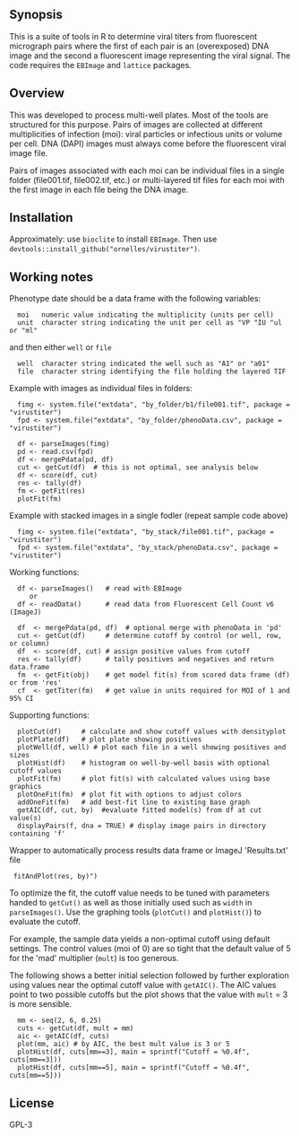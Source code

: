 ## Synopsis
This is a suite of tools in R to determine viral titers from fluorescent micrograph pairs where the first of each pair is an (overexposed) DNA image and the second a fluorescent image representing the viral signal. The code requires the `EBImage` and `lattice` packages.

## Overview
This was developed to process multi-well plates. Most of the tools are structured for this purpose. Pairs of images are collected at different multiplicities of infection (moi): viral particles or infectious units or volume per cell. DNA (DAPI) images must always come before the  fluorescent viral image file. 

Pairs of images associated with each moi can be individual files in a single folder (file001.tif, file002.tif, etc.) or multi-layered tif files for each moi with the first image in each file being the DNA image. 

## Installation

Approximately: use `bioclite` to install `EBImage`. Then use  `devtools::install_github("ornelles/virustiter")`.

## Working notes
Phenotype date should be a data frame with the following variables:
```
  moi   numeric value indicating the multiplicity (units per cell)
  unit  character string indicating the unit per cell as "VP "IU "ul or "ml"
```
and then either `well` or `file`
```
  well  character string indicated the well such as "A1" or "a01"
  file	character string identifying the file holding the layered TIF
```

Example with images as individual files in folders:
```
  fimg <- system.file("extdata", "by_folder/b1/file001.tif", package = "virustiter")
  fpd <- system.file("extdata", "by_folder/phenoData.csv", package = "virustiter")

  df <- parseImages(fimg)
  pd <- read.csv(fpd)
  df <- mergePdata(pd, df)
  cut <- getCut(df)  # this is not optimal, see analysis below
  df <- score(df, cut)
  res <- tally(df)
  fm <- getFit(res)
  plotFit(fm)
```
Example with stacked images in a single fodler (repeat sample code above)
```
  fimg <- system.file("extdata", "by_stack/file001.tif", package = "virustiter")
  fpd <- system.file("extdata", "by_stack/phenoData.csv", package = "virustiter")
```
Working functions:
```
  df <- parseImages()   # read with EBImage
     or
  df <- readData()      # read data from Fluorescent Cell Count v6 (ImageJ)

  df  <- mergePdata(pd, df)  # optional merge with phenoData in 'pd'
  cut <- getCut(df)     # determine cutoff by control (or well, row, or column)
  df  <- score(df, cut) # assign positive values from cutoff
  res <- tally(df)      # tally positives and negatives and return data.frame
  fm  <- getFit(obj)    # get model fit(s) from scored data frame (df) or from 'res'
  cf  <- getTiter(fm)   # get value in units required for MOI of 1 and 95% CI
```
Supporting functions:
```
  plotCut(df)     # calculate and show cutoff values with densityplot 
  plotPlate(df)   # plot plate showing positives
  plotWell(df, well) # plot each file in a well showing positives and sizes
  plotHist(df)    # histogram on well-by-well basis with optional cutoff values
  plotFit(fm)     # plot fit(s) with calculated values using base graphics
  plotOneFit(fm)  # plot fit with options to adjust colors
  addOneFit(fm)   # add best-fit line to existing base graph
  getAIC(df, cut, by)  #evaluate fitted model(s) from df at cut value(s)
  displayPairs(f, dna = TRUE) # display image pairs in directory containing 'f'
```
Wrapper to automatically process results data frame or ImageJ 'Results.txt' file
``` 
 fitAndPlot(res, by)")
```
To optimize the fit, the cutoff value needs to be tuned with parameters handed to `getCut()` as well as those initially used such as `width` in  `parseImages()`. Use the graphing tools (`plotCut()` and `plotHist()`) to evaluate the cutoff.

For example, the sample data yields a non-optimal cutoff using default settings. The control values (moi of 0) are so tight that the default value of 5 for the 'mad' multiplier (`mult`) is too generous.

The following shows a better initial selection followed by further exploration using values near the optimal cutoff value with `getAIC()`. The AIC values point to two possible cutoffs but the plot shows that the value with `mult` = 3 is more sensible.
```
  mm <- seq(2, 6, 0.25)
  cuts <- getCut(df, mult = mm)
  aic <- getAIC(df, cuts)
  plot(mm, aic)	# by AIC, the best mult value is 3 or 5
  plotHist(df, cuts[mm==3], main = sprintf("Cutoff = %0.4f", cuts[mm==3]))
  plotHist(df, cuts[mm==5], main = sprintf("Cutoff = %0.4f", cuts[mm==5]))
```  
## License
GPL-3
